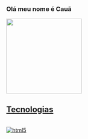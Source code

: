 ### Olá meu nome é Cauã
<a href="https://github.com/anuraghazra/github-readme-stats">
  <img align="center" style="height:200px" src="https://github-readme-stats.vercel.app/api?username=yurigriebeler&show_icons=true&theme=onedark" />
</a>
<a href="https://github.com/anuraghazra/convoychat">


## Tecnologias 

<div style="display: inline_block"><br/>
<img align="center" alt="html5" src="https://img.shields.io/badge/Java-ED8B00?style=for-the-badge&logo=openjdk&logoColor=white"/>


</div><br/>
